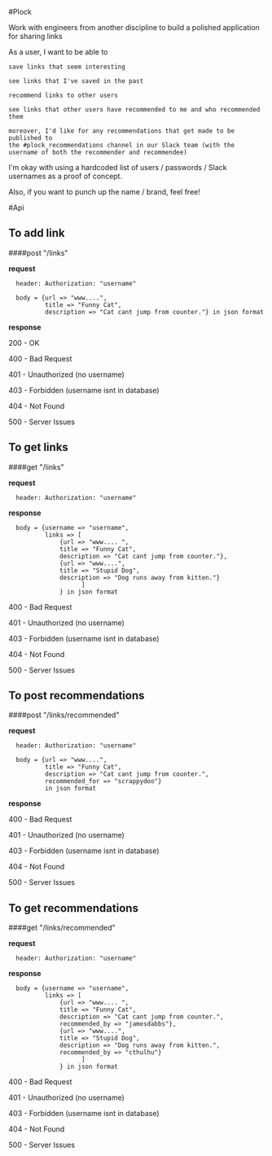 #Plock

Work with engineers from another discipline to build a polished application for sharing links

As a user, I want to be able to
```
save links that seem interesting

see links that I've saved in the past

recommend links to other users

see links that other users have recommended to me and who recommended them
```
```
moreover, I'd like for any recommendations that get made to be published to
the #plock_recommendations channel in our Slack team (with the username of both the recommender and recommendee)
```

I'm okay with using a hardcoded list of users / passwords / Slack usernames as a proof of concept.

Also, if you want to punch up the name / brand, feel free!

#Api

## To add link
####post "/links"

**request**
```
  header: Authorization: "username"
```
```
  body = {url => "www....",
          title => "Funny Cat",
          description => "Cat cant jump from counter."} in json format
```
**response**

200 - OK

400 - Bad Request

401 - Unauthorized (no username)

403 - Forbidden (username isnt in database)

404 - Not Found

500 - Server Issues

## To get links
####get "/links"

**request**
```
  header: Authorization: "username"
```
**response**
```
  body = {username => "username",
          links => [
              {url => "www.... ",
              title => "Funny Cat",
              description => "Cat cant jump from counter."},
              {url => "www....",
              title => "Stupid Dog",
              description => "Dog runs away from kitten."}
                    ]
              } in json format
```
400 - Bad Request

401 - Unauthorized (no username)

403 - Forbidden (username isnt in database)

404 - Not Found

500 - Server Issues

## To post recommendations
####post "/links/recommended"

**request**
```
  header: Authorization: "username"
```
```
  body = {url => "www....",
          title => "Funny Cat",
          description => "Cat cant jump from counter.",
          recommended_for => "scrappydoo"}
          in json format
```
**response**

400 - Bad Request

401 - Unauthorized (no username)

403 - Forbidden (username isnt in database)

404 - Not Found

500 - Server Issues

## To get recommendations
####get "/links/recommended"

**request**
```
  header: Authorization: "username"
```
**response**
```
  body = {username => "username",
          links => [
              {url => "www.... ",
              title => "Funny Cat",
              description => "Cat cant jump from counter.",
              recommended_by => "jamesdabbs"},
              {url => "www....",
              title => "Stupid Dog",
              description => "Dog runs away from kitten.",
              recommended_by => "cthulhu"}
                    ]
              } in json format
```
400 - Bad Request

401 - Unauthorized (no username)

403 - Forbidden (username isnt in database)

404 - Not Found

500 - Server Issues
